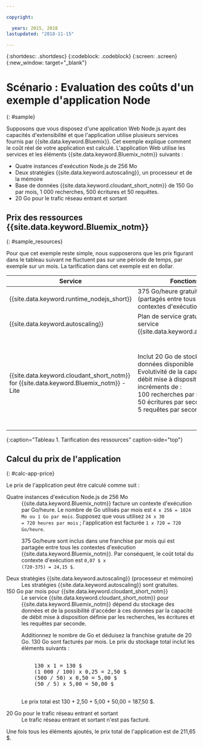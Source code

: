 ```yaml
---

copyright:

  years: 2015, 2018
lastupdated: "2018-11-15"

---
```


{:shortdesc: .shortdesc}
{:codeblock: .codeblock}
{:screen: .screen}
{:new_window: target="_blank"}

# Scénario : Evaluation des coûts d'un exemple d'application Node
{: #sample}

Supposons que vous disposez d'une application Web Node.js ayant des capacités d'extensibilité et que l'application utilise plusieurs services fournis par {{site.data.keyword.Bluemix}}. Cet exemple explique comment le coût réel de votre application est calculé. L'application Web utilise les services et les éléments {{site.data.keyword.Bluemix_notm}} suivants :

* Quatre instances d'exécution Node.js de 256 Mo
* Deux stratégies {{site.data.keyword.autoscaling}}, un processeur et de la mémoire
* Base de données {{site.data.keyword.cloudant_short_notm}} de 150 Go par mois, 1 000 recherches, 500 écritures et 50 requêtes.
* 20 Go pour le trafic réseau entrant et sortant


## Prix des ressources {{site.data.keyword.Bluemix_notm}}
{: #sample_resources}

Pour que cet exemple reste simple, nous supposerons que les prix figurant dans le tableau suivant ne fluctuent pas sur une période de
temps, par exemple sur un mois. La tarification dans cet exemple est en dollar.

| Service                           |	Fonctions                                                            |	Prix             |
|-----------------------------------|---------------------------------------------------------------------|-------------------|
| {{site.data.keyword.runtime_nodejs_short}}                   |	375 Go/heure gratuits par mois (partagés entre tous les contextes d'exécution)            |	0,07 $/Go/heure |
| {{site.data.keyword.autoscaling}} |	Plan de service gratuit pour le service {{site.data.keyword.autoscaling}} |	Gratuit              |
| {{site.data.keyword.cloudant_short_notm}} for {{site.data.keyword.Bluemix_notm}} - Lite | Inclut 20 Go de stockage de données disponible</br>Evolutivité de la capacité de débit mise à disposition par incréments de :</br>100 recherches par seconde</br>50 écritures par seconde</br>5 requêtes par seconde | 1,00 $ USD/Go de stockage de données</br>0,25 $ USD/recherche par seconde</br>0,50 $ USD/écriture par seconde</br>5,00 $ USD/requête par seconde |
{:caption="Tableau 1. Tarification des ressources" caption-side="top"}


## Calcul du prix de l'application
{: #calc-app-price}

Le prix de l'application peut être calculé comme suit :

<dl>
<dt>Quatre instances d'exécution Node.js de 256 Mo</dt>
<dd>{{site.data.keyword.Bluemix_notm}} facture un contexte d'exécution par Go/heure. Le nombre de Go utilisés par mois est <code>4 x 256 = 1024 Mo ou 1 Go par mois</code>. Supposez que vous utilisez <code>24 x 30
= 720 heures par mois</code> ; l'application est facturée <code>1 x 720 = 720 Go/heure</code>.
<p>
375 Go/heure sont inclus dans une franchise par mois qui est partagée entre tous les contextes d'exécution
{{site.data.keyword.Bluemix_notm}}. Par conséquent, le coût total du contexte d'exécution est <code>0,07 $ x
(720-375) = 24,15 $</code>.</p></dd>

<dt>Deux stratégies {{site.data.keyword.autoscaling}} (processeur et mémoire)</dt>
<dd>Les stratégies {{site.data.keyword.autoscaling}} sont gratuites.</dd>

<dt>150 Go par mois pour {{site.data.keyword.cloudant_short_notm}}</dt>
<dd>Le service {{site.data.keyword.cloudant_short_notm}} pour {{site.data.keyword.Bluemix_notm}} dépend du stockage des données et de la possibilité d'accéder à ces données par la capacité de débit mise à disposition définie par les recherches, les écritures et les requêtes par seconde.
<p>
Additionnez le nombre de Go et déduisez la franchise gratuite de 20 Go. 130 Go sont facturés par mois. Le prix du stockage total inclut les éléments suivants :</p>
<pre class="codeblock">
<codeblock>
    130 x 1 = 130 $
    (1 000 / 100) x 0,25 = 2,50 $
    (500 / 50) x 0,50 = 5,00 $
    (50 / 5) x 5,00 = 50,00 $
</codeblock>
</pre>
<p>
Le prix total est 130 + 2,50 + 5,00 + 50,00 = 187,50 $.</p></dd>

<dt>20 Go pour le trafic réseau entrant et sortant</dt>
<dd>Le trafic réseau entrant et sortant n'est pas facturé.</dd>

</dl>

Une fois tous les éléments ajoutés, le prix total de l'application est de 211,65 $.
